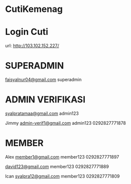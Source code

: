 # CutiKemenag

# Login Cuti 
url: http://103.102.152.227/

# SUPERADMIN
faisyalnur04@gmail.com
superadmin


# ADMIN VERIFIKASI
syalpratamaa@gmail.com
admin123


Jimmy
admin-verif1@gmail.com
admin123
0292827771878


# MEMBER
Alex
member1@gmail.com
member123
0292827771897

david123@gmail.com
member123
0292827771889

Ican
syalpra12@gmail.com
member123
0292827771809
